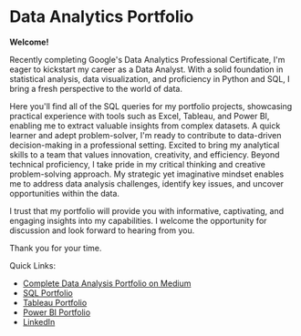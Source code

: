# Data Analytics Portfolio
**Welcome!**

Recently completing Google's Data Analytics Professional Certificate, I'm eager to kickstart my career as a Data Analyst. With a solid foundation in statistical analysis, data visualization, and proficiency in Python and SQL, I bring a fresh perspective to the world of data.

Here you'll find all of the SQL queries for my portfolio projects, showcasing practical experience with tools such as Excel, Tableau, and Power BI, enabling me to extract valuable insights from complex datasets. A quick learner and adept problem-solver, I'm ready to contribute to data-driven decision-making in a professional setting. Excited to bring my analytical skills to a team that values innovation, creativity, and efficiency.
Beyond technical proficiency, I take pride in my critical thinking and creative problem-solving approach. My strategic yet imaginative mindset enables me to address data analysis challenges, identify key issues, and uncover opportunities within the data.

I trust that my portfolio will provide you with informative, captivating, and engaging insights into my capabilities. 
I welcome the opportunity for discussion and look forward to hearing from you.

Thank you for your time.

Quick Links:
* [Complete Data Analysis Portfolio on Medium](https://medium.com/brittany-phelps-analytics)
* [SQL Portfolio](https://github.com/phelpsbp/Data-Analytics-Portfolio/tree/7176566b91ed53552d4eca2f6c6d8d71a9236a7b/SQL)
* [Tableau Portfolio](https://public.tableau.com/app/profile/brittany.everette/vizzes)
* [Power BI Portfolio](https://www.novypro.com/profile_projects/brittanyphelps)
* [LinkedIn](https://www.linkedin.com/in/brittany-everette/)
